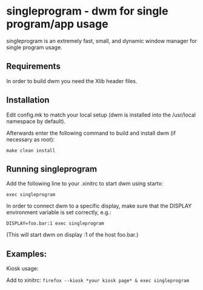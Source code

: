 singleprogram - dwm for single program/app usage
============================
singleprogram is an extremely fast, small, and dynamic window manager for single program usage.


Requirements
------------
In order to build dwm you need the Xlib header files.


Installation
------------
Edit config.mk to match your local setup (dwm is installed into
the /usr/local namespace by default).

Afterwards enter the following command to build and install dwm (if
necessary as root):

    make clean install


Running singleprogram
-----------
Add the following line to your .xinitrc to start dwm using startx:

    exec singleprogram

In order to connect dwm to a specific display, make sure that
the DISPLAY environment variable is set correctly, e.g.:

    DISPLAY=foo.bar:1 exec singleprogram

(This will start dwm on display :1 of the host foo.bar.)


Examples:
----------
Kiosk usage: 

Add to xinitrc: `firefox --kiosk *your kiosk page* & exec singleprogram`
